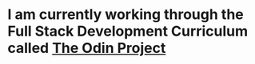 # I am currently working through the Full Stack Development Curriculum called <a href="https://www.theodinproject.com">The Odin Project</a>
